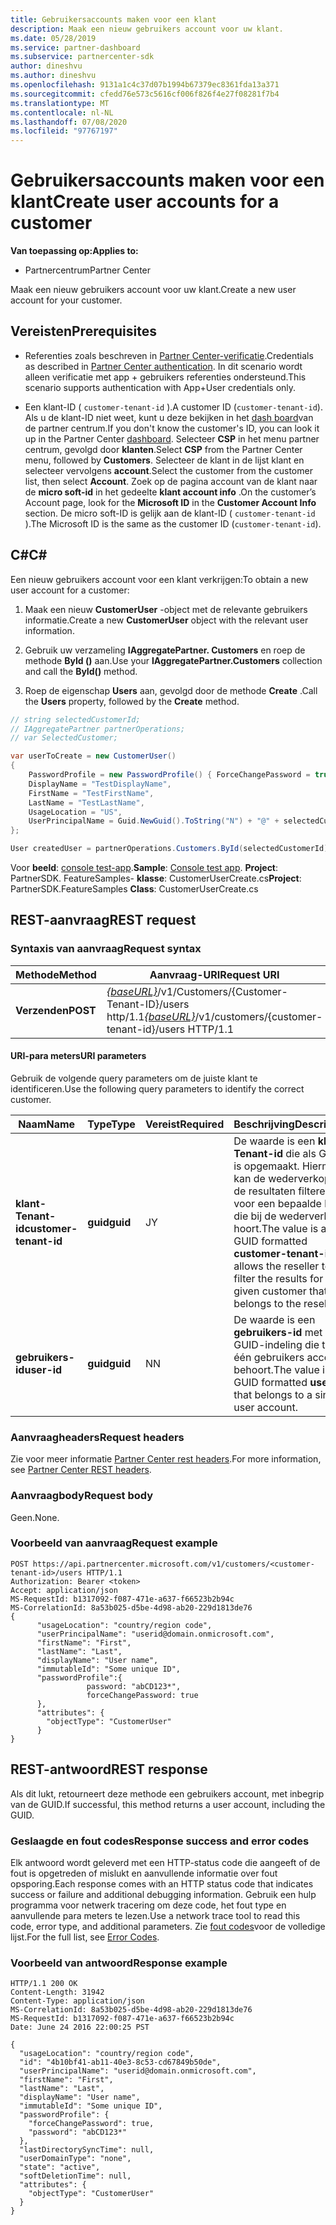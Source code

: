 ```yaml
---
title: Gebruikersaccounts maken voor een klant
description: Maak een nieuw gebruikers account voor uw klant.
ms.date: 05/28/2019
ms.service: partner-dashboard
ms.subservice: partnercenter-sdk
author: dineshvu
ms.author: dineshvu
ms.openlocfilehash: 9131a1c4c37d07b1994b67379ec8361fda13a371
ms.sourcegitcommit: cfedd76e573c5616cf006f826f4e27f08281f7b4
ms.translationtype: MT
ms.contentlocale: nl-NL
ms.lasthandoff: 07/08/2020
ms.locfileid: "97767197"
---
```

# <a name="create-user-accounts-for-a-customer"></a><span data-ttu-id="aabfe-103">Gebruikersaccounts maken voor een klant</span><span class="sxs-lookup"><span data-stu-id="aabfe-103">Create user accounts for a customer</span></span>

<span data-ttu-id="aabfe-104">**Van toepassing op:**</span><span class="sxs-lookup"><span data-stu-id="aabfe-104">**Applies to:**</span></span>

- <span data-ttu-id="aabfe-105">Partnercentrum</span><span class="sxs-lookup"><span data-stu-id="aabfe-105">Partner Center</span></span>

<span data-ttu-id="aabfe-106">Maak een nieuw gebruikers account voor uw klant.</span><span class="sxs-lookup"><span data-stu-id="aabfe-106">Create a new user account for your customer.</span></span>

## <a name="prerequisites"></a><span data-ttu-id="aabfe-107">Vereisten</span><span class="sxs-lookup"><span data-stu-id="aabfe-107">Prerequisites</span></span>

- <span data-ttu-id="aabfe-108">Referenties zoals beschreven in [Partner Center-verificatie](partner-center-authentication.md).</span><span class="sxs-lookup"><span data-stu-id="aabfe-108">Credentials as described in [Partner Center authentication](partner-center-authentication.md).</span></span> <span data-ttu-id="aabfe-109">In dit scenario wordt alleen verificatie met app + gebruikers referenties ondersteund.</span><span class="sxs-lookup"><span data-stu-id="aabfe-109">This scenario supports authentication with App+User credentials only.</span></span>

- <span data-ttu-id="aabfe-110">Een klant-ID ( `customer-tenant-id` ).</span><span class="sxs-lookup"><span data-stu-id="aabfe-110">A customer ID (`customer-tenant-id`).</span></span> <span data-ttu-id="aabfe-111">Als u de klant-ID niet weet, kunt u deze bekijken in het [dash board](https://partner.microsoft.com/dashboard)van de partner centrum.</span><span class="sxs-lookup"><span data-stu-id="aabfe-111">If you don't know the customer's ID, you can look it up in the Partner Center [dashboard](https://partner.microsoft.com/dashboard).</span></span> <span data-ttu-id="aabfe-112">Selecteer **CSP** in het menu partner centrum, gevolgd door **klanten**.</span><span class="sxs-lookup"><span data-stu-id="aabfe-112">Select **CSP** from the Partner Center menu, followed by **Customers**.</span></span> <span data-ttu-id="aabfe-113">Selecteer de klant in de lijst klant en selecteer vervolgens **account**.</span><span class="sxs-lookup"><span data-stu-id="aabfe-113">Select the customer from the customer list, then select **Account**.</span></span> <span data-ttu-id="aabfe-114">Zoek op de pagina account van de klant naar de **micro soft-id** in het gedeelte **klant account info** .</span><span class="sxs-lookup"><span data-stu-id="aabfe-114">On the customer’s Account page, look for the **Microsoft ID** in the **Customer Account Info** section.</span></span> <span data-ttu-id="aabfe-115">De micro soft-ID is gelijk aan de klant-ID ( `customer-tenant-id` ).</span><span class="sxs-lookup"><span data-stu-id="aabfe-115">The Microsoft ID is the same as the customer ID  (`customer-tenant-id`).</span></span>

## <a name="c"></a><span data-ttu-id="aabfe-116">C\#</span><span class="sxs-lookup"><span data-stu-id="aabfe-116">C\#</span></span>

<span data-ttu-id="aabfe-117">Een nieuw gebruikers account voor een klant verkrijgen:</span><span class="sxs-lookup"><span data-stu-id="aabfe-117">To obtain a new user account for a customer:</span></span>

1. <span data-ttu-id="aabfe-118">Maak een nieuw **CustomerUser** -object met de relevante gebruikers informatie.</span><span class="sxs-lookup"><span data-stu-id="aabfe-118">Create a new **CustomerUser** object with the relevant user information.</span></span>

2. <span data-ttu-id="aabfe-119">Gebruik uw verzameling **IAggregatePartner. Customers** en roep de methode **ById ()** aan.</span><span class="sxs-lookup"><span data-stu-id="aabfe-119">Use your **IAggregatePartner.Customers** collection and call the **ById()** method.</span></span>

3. <span data-ttu-id="aabfe-120">Roep de eigenschap **Users** aan, gevolgd door de methode **Create** .</span><span class="sxs-lookup"><span data-stu-id="aabfe-120">Call the **Users** property, followed by the **Create** method.</span></span>

``` csharp
// string selectedCustomerId;
// IAggregatePartner partnerOperations;
// var SelectedCustomer;

var userToCreate = new CustomerUser()
{
    PasswordProfile = new PasswordProfile() { ForceChangePassword = true, Password = "Password!1" },
    DisplayName = "TestDisplayName",
    FirstName = "TestFirstName",
    LastName = "TestLastName",
    UsageLocation = "US",
    UserPrincipalName = Guid.NewGuid().ToString("N") + "@" + selectedCustomer.CompanyProfile.Domain.ToString()
};

User createdUser = partnerOperations.Customers.ById(selectedCustomerId).Users.Create(userToCreate);
```

<span data-ttu-id="aabfe-121">Voor **beeld**: [console test-app](console-test-app.md).</span><span class="sxs-lookup"><span data-stu-id="aabfe-121">**Sample**: [Console test app](console-test-app.md).</span></span> <span data-ttu-id="aabfe-122">**Project**: PartnerSDK. FeatureSamples- **klasse**: CustomerUserCreate.cs</span><span class="sxs-lookup"><span data-stu-id="aabfe-122">**Project**: PartnerSDK.FeatureSamples **Class**: CustomerUserCreate.cs</span></span>

## <a name="rest-request"></a><span data-ttu-id="aabfe-123">REST-aanvraag</span><span class="sxs-lookup"><span data-stu-id="aabfe-123">REST request</span></span>

### <a name="request-syntax"></a><span data-ttu-id="aabfe-124">Syntaxis van aanvraag</span><span class="sxs-lookup"><span data-stu-id="aabfe-124">Request syntax</span></span>

| <span data-ttu-id="aabfe-125">Methode</span><span class="sxs-lookup"><span data-stu-id="aabfe-125">Method</span></span>   | <span data-ttu-id="aabfe-126">Aanvraag-URI</span><span class="sxs-lookup"><span data-stu-id="aabfe-126">Request URI</span></span>                                                                                  |
|----------|----------------------------------------------------------------------------------------------|
| <span data-ttu-id="aabfe-127">**Verzenden**</span><span class="sxs-lookup"><span data-stu-id="aabfe-127">**POST**</span></span> | <span data-ttu-id="aabfe-128">[*{baseURL}*](partner-center-rest-urls.md)/v1/Customers/{Customer-Tenant-ID}/users http/1.1</span><span class="sxs-lookup"><span data-stu-id="aabfe-128">[*{baseURL}*](partner-center-rest-urls.md)/v1/customers/{customer-tenant-id}/users HTTP/1.1</span></span> |

#### <a name="uri-parameters"></a><span data-ttu-id="aabfe-129">URI-para meters</span><span class="sxs-lookup"><span data-stu-id="aabfe-129">URI parameters</span></span>

<span data-ttu-id="aabfe-130">Gebruik de volgende query parameters om de juiste klant te identificeren.</span><span class="sxs-lookup"><span data-stu-id="aabfe-130">Use the following query parameters to identify the correct customer.</span></span>

| <span data-ttu-id="aabfe-131">Naam</span><span class="sxs-lookup"><span data-stu-id="aabfe-131">Name</span></span> | <span data-ttu-id="aabfe-132">Type</span><span class="sxs-lookup"><span data-stu-id="aabfe-132">Type</span></span> | <span data-ttu-id="aabfe-133">Vereist</span><span class="sxs-lookup"><span data-stu-id="aabfe-133">Required</span></span> | <span data-ttu-id="aabfe-134">Beschrijving</span><span class="sxs-lookup"><span data-stu-id="aabfe-134">Description</span></span> |
|----- |----- | -------- |------------ |
| <span data-ttu-id="aabfe-135">**klant-Tenant-id**</span><span class="sxs-lookup"><span data-stu-id="aabfe-135">**customer-tenant-id**</span></span> | <span data-ttu-id="aabfe-136">**guid**</span><span class="sxs-lookup"><span data-stu-id="aabfe-136">**guid**</span></span> | <span data-ttu-id="aabfe-137">J</span><span class="sxs-lookup"><span data-stu-id="aabfe-137">Y</span></span> | <span data-ttu-id="aabfe-138">De waarde is een **klant-Tenant-id** die als GUID is opgemaakt. Hiermee kan de wederverkoper de resultaten filteren voor een bepaalde klant die bij de wederverkoper hoort.</span><span class="sxs-lookup"><span data-stu-id="aabfe-138">The value is a GUID formatted **customer-tenant-id**. It allows the reseller to filter the results for a given customer that belongs to the reseller.</span></span> |
| <span data-ttu-id="aabfe-139">**gebruikers-id**</span><span class="sxs-lookup"><span data-stu-id="aabfe-139">**user-id**</span></span> | <span data-ttu-id="aabfe-140">**guid**</span><span class="sxs-lookup"><span data-stu-id="aabfe-140">**guid**</span></span> | <span data-ttu-id="aabfe-141">N</span><span class="sxs-lookup"><span data-stu-id="aabfe-141">N</span></span> | <span data-ttu-id="aabfe-142">De waarde is een **gebruikers-id** met een GUID-indeling die tot één gebruikers account behoort.</span><span class="sxs-lookup"><span data-stu-id="aabfe-142">The value is a GUID formatted **user-id** that belongs to a single user account.</span></span> |

### <a name="request-headers"></a><span data-ttu-id="aabfe-143">Aanvraagheaders</span><span class="sxs-lookup"><span data-stu-id="aabfe-143">Request headers</span></span>

<span data-ttu-id="aabfe-144">Zie voor meer informatie [Partner Center rest headers](headers.md).</span><span class="sxs-lookup"><span data-stu-id="aabfe-144">For more information, see [Partner Center REST headers](headers.md).</span></span>

### <a name="request-body"></a><span data-ttu-id="aabfe-145">Aanvraagbody</span><span class="sxs-lookup"><span data-stu-id="aabfe-145">Request body</span></span>

<span data-ttu-id="aabfe-146">Geen.</span><span class="sxs-lookup"><span data-stu-id="aabfe-146">None.</span></span>

### <a name="request-example"></a><span data-ttu-id="aabfe-147">Voorbeeld van aanvraag</span><span class="sxs-lookup"><span data-stu-id="aabfe-147">Request example</span></span>

```http
POST https://api.partnercenter.microsoft.com/v1/customers/<customer-tenant-id>/users HTTP/1.1
Authorization: Bearer <token>
Accept: application/json
MS-RequestId: b1317092-f087-471e-a637-f66523b2b94c
MS-CorrelationId: 8a53b025-d5be-4d98-ab20-229d1813de76
{
      "usageLocation": "country/region code",
      "userPrincipalName": "userid@domain.onmicrosoft.com",
      "firstName": "First",
      "lastName": "Last",
      "displayName": "User name",
      "immutableId": "Some unique ID",
      "passwordProfile":{
                 password: "abCD123*",
                 forceChangePassword: true
      },
      "attributes": {
        "objectType": "CustomerUser"
      }
}
```

## <a name="rest-response"></a><span data-ttu-id="aabfe-148">REST-antwoord</span><span class="sxs-lookup"><span data-stu-id="aabfe-148">REST response</span></span>

<span data-ttu-id="aabfe-149">Als dit lukt, retourneert deze methode een gebruikers account, met inbegrip van de GUID.</span><span class="sxs-lookup"><span data-stu-id="aabfe-149">If successful, this method returns a user account, including the GUID.</span></span>

### <a name="response-success-and-error-codes"></a><span data-ttu-id="aabfe-150">Geslaagde en fout codes</span><span class="sxs-lookup"><span data-stu-id="aabfe-150">Response success and error codes</span></span>

<span data-ttu-id="aabfe-151">Elk antwoord wordt geleverd met een HTTP-status code die aangeeft of de fout is opgetreden of mislukt en aanvullende informatie over fout opsporing.</span><span class="sxs-lookup"><span data-stu-id="aabfe-151">Each response comes with an HTTP status code that indicates success or failure and additional debugging information.</span></span> <span data-ttu-id="aabfe-152">Gebruik een hulp programma voor netwerk tracering om deze code, het fout type en aanvullende para meters te lezen.</span><span class="sxs-lookup"><span data-stu-id="aabfe-152">Use a network trace tool to read this code, error type, and additional parameters.</span></span> <span data-ttu-id="aabfe-153">Zie [fout codes](error-codes.md)voor de volledige lijst.</span><span class="sxs-lookup"><span data-stu-id="aabfe-153">For the full list, see [Error Codes](error-codes.md).</span></span>

### <a name="response-example"></a><span data-ttu-id="aabfe-154">Voorbeeld van antwoord</span><span class="sxs-lookup"><span data-stu-id="aabfe-154">Response example</span></span>

```http
HTTP/1.1 200 OK
Content-Length: 31942
Content-Type: application/json
MS-CorrelationId: 8a53b025-d5be-4d98-ab20-229d1813de76
MS-RequestId: b1317092-f087-471e-a637-f66523b2b94c
Date: June 24 2016 22:00:25 PST

{
  "usageLocation": "country/region code",
  "id": "4b10bf41-ab11-40e3-8c53-cd67849b50de",
  "userPrincipalName": "userid@domain.onmicrosoft.com",
  "firstName": "First",
  "lastName": "Last",
  "displayName": "User name",
  "immutableId": "Some unique ID",
  "passwordProfile": {
    "forceChangePassword": true,
    "password": "abCD123*"
  },
  "lastDirectorySyncTime": null,
  "userDomainType": "none",
  "state": "active",
  "softDeletionTime": null,
  "attributes": {
    "objectType": "CustomerUser"
  }
}
```